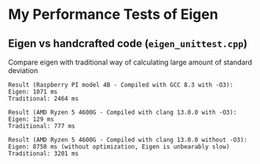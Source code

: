 # My Performance Tests of Eigen

## Eigen vs handcrafted code (`eigen_unittest.cpp`)

Compare eigen with traditional way of calculating large amount of standard deviation

```
Result (Raspberry PI model 4B - Compiled with GCC 8.3 with -O3):
Eigen: 1071 ms
Traditional: 2464 ms

Result (AMD Ryzen 5 4600G - Compiled with clang 13.0.0 with -O3):
Eigen: 129 ms
Traditional: 777 ms

Result (AMD Ryzen 5 4600G - Compiled with clang 13.0.0 without -O3):
Eigen: 8750 ms (without optimization, Eigen is unbearably slow)
Traditional: 3201 ms
```
